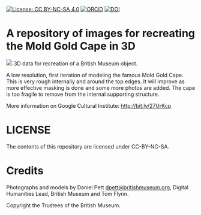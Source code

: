 
[![License: CC BY-NC-SA 4.0](https://img.shields.io/badge/License-CC%20BY--NC--SA%204.0-lightgrey.svg)](http://creativecommons.org/licenses/by-sa/4.0/) 
[![ORCiD](https://img.shields.io/badge/ORCiD-0000--0002--0246--2335-green.svg)](http://orcid.org/0000-0002-0246-2335)
[![DOI](https://zenodo.org/badge/83538689.svg)](https://zenodo.org/badge/latestdoi/83538689)

# A repository of images for recreating the Mold Gold Cape in 3D

![](mold_gold_cape__iteration_1_.gif)
3D data for recreation of a British Museum object.

A low resolution, first iteration of modeling the famous Mold Gold Cape. This is very rough internally and around the top edges. It will improve as more effective masking is done and some more photos are added. The cape is too fragile to remove from the internal supporting structure.

More information on Google Cultural Institute: http://bit.ly/27UrKcp

# LICENSE

The contents of this repository are licensed under CC-BY-NC-SA.

# Credits
Photographs and models by Daniel Pett <dpett@britishmuseum.org>, Digital Humanities Lead, British Museum and Tom Flynn. 

Copyright the Trustees of the British Museum.
